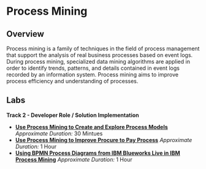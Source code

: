 # Process Mining
## Overview
Process mining is a family of techniques in the field of process management that support the analysis of real business processes based on event logs.  During process mining, specialized data mining algorithms are applied in order to identify trends, patterns, and details contained in event logs recorded by an information system. Process mining aims to improve process efficiency and understanding of processes.

## Labs

**Track 2 - Developer Role / Solution Implementation**

- **[Use Process Mining to Create and Explore Process Models](Lab%20Guide%20-%20Use%20Process%20Mining%20to%20Create%20and%20Explore%20Process%20Models.pdf)**    *Approximate Duration:* 30 Mintues
- **[Use Process Mining to Improve Procure to Pay Process](Lab%20Guide%20-%20Use%20Process%20Mining%20to%20Improve%20Procure%20to%20Pay%20Process.pdf)** *Approximate Duration:* 1 Hour
- **[Using BPMN Process Diagrams from IBM Blueworks Live in IBM Process Mining](Lab%20Guide%20-%20Using%20BPMN%20Process%20Diagrams%20from%20IBM%20Blueworks%20Live%20in%20IBM%20Process%20Mining.pdf)** *Approximate Duration:* 1 Hour

